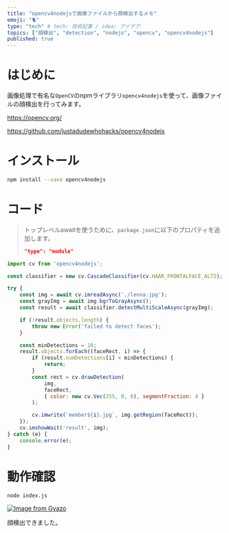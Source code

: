 ```yaml
---
title: "opencv4nodejsで画像ファイルから顔検出するメモ"
emoji: "🐈"
type: "tech" # tech: 技術記事 / idea: アイデア
topics: ["顔検出", "detection", "nodejs", "opencv", "opencv4nodejs"]
published: true
---
```


# はじめに

画像処理で有名な`OpenCV`のnpmライブラリ`opencv4nodejs`を使って、画像ファイルの顔検出を行ってみます。

https://opencv.org/

https://github.com/justadudewhohacks/opencv4nodejs

# インストール

```bash
npm install --save opencv4nodejs
```

# コード

> トップレベルawaitを使うために、`package.json`に以下のプロパティを追加します。
> 
> ```json
> "type": "module"
> ```

```javascript
import cv from 'opencv4nodejs';

const classifier = new cv.CascadeClassifier(cv.HAAR_FRONTALFACE_ALT2);

try {
    const img = await cv.imreadAsync('./lenna.jpg');
    const grayImg = await img.bgrToGrayAsync();
    const result = await classifier.detectMultiScaleAsync(grayImg);

    if (!result.objects.length) {
        throw new Error('failed to detect faces');
    }

    const minDetections = 10;
    result.objects.forEach((faceRect, i) => {
        if (result.numDetections[i] < minDetections) {
            return;
        }
        const rect = cv.drawDetection(
            img,
            faceRect,
            { color: new cv.Vec(255, 0, 0), segmentFraction: 4 }
        );

        cv.imwrite(`member${i}.jpg`, img.getRegion(faceRect));
    });
    cv.imshowWait('result', img);   
} catch (e) {
    console.error(e);
}
```

# 動作確認

```bash
node index.js
```

[![Image from Gyazo](https://i.gyazo.com/887241bf833faa98ebef0dff1822f34e.jpg)](https://gyazo.com/887241bf833faa98ebef0dff1822f34e)

顔検出できました。
